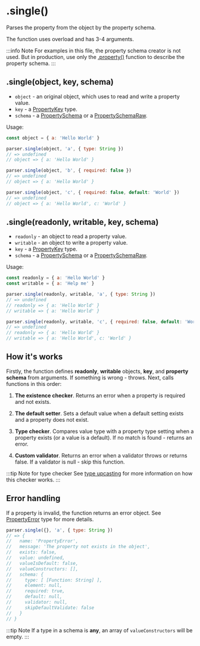 # .single()

Parses the property from the object by the property schema.

The function uses overload and has 3-4 arguments.

:::info Note
For examples in this file, the property schema creator is not used. But in production, use only the [.property()](./property.md) function to describe the property schema.
:::

## .single(object, key, schema)

- `object` - an original object, which uses to read and write a property value.
- `key` - a [PropertyKey](./types/property-key.md) type.
- `schema` - a [PropertySchema](./types/property-schema.md) or a [PropertySchemaRaw](./types/property-schema-raw.md).

Usage:

```javascript
const object = { a: 'Hello World' }

parser.single(object, 'a', { type: String })
// => undefined
// object => { a: 'Hello World' }

parser.single(object, 'b', { required: false })
// => undefined
// object => { a: 'Hello World' }

parser.single(object, 'c', { required: false, default: 'World' })
// => undefined
// object => { a: 'Hello World', c: 'World' }
```

## .single(readonly, writable, key, schema)

- `readonly` - an object to read a property value.
- `writable` - an object to write a property value.
- `key` - a [PropertyKey](./types/property-key.md) type.
- `schema` - a [PropertySchema](./types/property-schema.md) or a [PropertySchemaRaw](./types/property-schema-raw.md).

Usage:

```javascript
const readonly = { a: 'Hello World' }
const writable = { a: 'Help me' }

parser.single(readonly, writable, 'a', { type: String })
// => undefined
// readonly => { a: 'Hello World' }
// writable => { a: 'Hello World' }

parser.single(readonly, writable, 'c', { required: false, default: 'World' })
// => undefined
// readonly => { a: 'Hello World' }
// writable => { a: 'Hello World', c: 'World' }
```

## How it's works

Firstly, the function defines **readonly**, **writable** objects, **key**, and **property schema** from arguments. If something is wrong - throws. Next, calls functions in this order:

1. **The existence checker**. Returns an error when a property is required and not exists.

2. **The default setter**. Sets a default value when a default setting exists and a property does not exist.

3. **Type checker**. Compares value type with a property type setting when a property exists (or a value is a default). If no match is found - returns an error.

4. **Custom validator**. Returns an error when a validator throws or returns false. If a validator is null - skip this function.

:::tip Note for type checker
See [type upcasting](../guide/advanced/types-upcasting.md) for more information on how this checker works.
:::

## Error handling

If a property is invalid, the function returns an error object. See [PropertyError](./types/property-error.md) type for more details.

```javascript
parser.single({}, 'a', { type: String })
// => {
//   name: 'PropertyError',
//   message: 'The property not exists in the object',
//   exists: false,
//   value: undefined,
//   valueIsDefault: false,
//   valueConstructors: [],
//   schema: {
//     type: [ [Function: String] ],
//     element: null,
//     required: true,
//     default: null,
//     validator: null,
//     skipDefaultValidate: false
//   }
// }
```

:::tip Note
If a type in a schema is **any**, an array of `valueConstructors` will be empty.
:::

